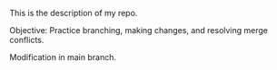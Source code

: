 This is the description of my repo.

Objective: Practice branching, making changes, and resolving merge conflicts.

Modification in main branch.
